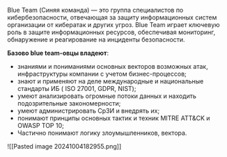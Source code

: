 Blue Team (Синяя команда) — это группа специалистов по кибербезопасности, отвечающая за защиту информационных систем организации от кибератак и других угроз. Blue Team играет ключевую роль в защите информационных ресурсов, обеспечивая мониторинг, обнаружение и реагирование на инциденты безопасности.

**Базово blue team-овцы владеют**:
- знаниями и пониманиями основных векторов возможных атак, инфраструктуры компании с учетом бизнес-процессов;
- знают и применяют на деле международные и национальные стандарты ИБ ( ISO 27001, GDPR, NIST);
- умеют анализировать огромные потоки данных и находить подозрительные закономерности;
- умеют администрировать СрЗИ и внедрять их;
- понимают принципы основных тактик и техник MITRE ATT&CK и OWASP TOP 10;
- Частично понимают логику злоумышленников, вектора.

![[Pasted image 20241004182955.png]]